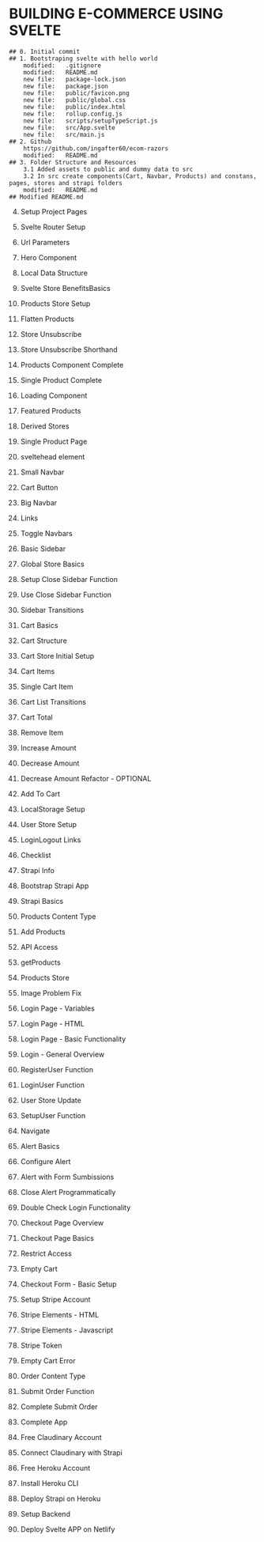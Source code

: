 # BUILDING E-COMMERCE USING SVELTE

    ## 0. Initial commit
    ## 1. Bootstraping svelte with hello world
        modified:   .gitignore
        modified:   README.md
        new file:   package-lock.json
        new file:   package.json
        new file:   public/favicon.png
        new file:   public/global.css
        new file:   public/index.html
        new file:   rollup.config.js
        new file:   scripts/setupTypeScript.js
        new file:   src/App.svelte
        new file:   src/main.js
    ## 2. Github
    	https://github.com/ingafter60/ecom-razors
        modified:   README.md
    ## 3. Folder Structure and Resources
        3.1 Added assets to public and dummy data to src
        3.2 In src create components(Cart, Navbar, Products) and constans, pages, stores and strapi folders
        modified:   README.md
    ## Modified README.md

4. Setup Project Pages

5. Svelte Router Setup
6. Url Parameters
7. Hero Component
8. Local Data Structure
9. Svelte Store BenefitsBasics
10. Products Store Setup
11. Flatten Products
12. Store Unsubscribe
13. Store Unsubscribe Shorthand
14. Products Component Complete
15. Single Product Complete
16. Loading Component
17. Featured Products
18. Derived Stores
19. Single Product Page
20. sveltehead element
21. Small Navbar
22. Cart Button
23. Big Navbar
24. Links
25. Toggle Navbars
26. Basic Sidebar
27. Global Store Basics
28. Setup Close Sidebar Function
29. Use Close Sidebar Function
30. Sidebar Transitions
31. Cart Basics
32. Cart Structure
33. Cart Store Initial Setup
34. Cart Items
35. Single Cart Item
36. Cart List Transitions
37. Cart Total
38. Remove Item
39. Increase Amount
40. Decrease Amount
41. Decrease Amount Refactor - OPTIONAL
42. Add To Cart
43. LocalStorage Setup
44. User Store Setup
45. LoginLogout Links
46. Checklist
47. Strapi Info
48. Bootstrap Strapi App
49. Strapi Basics
50. Products Content Type
51. Add Products
52. API Access
53. getProducts
54. Products Store
55. Image Problem Fix
56. Login Page - Variables
57. Login Page - HTML
58. Login Page - Basic Functionality
59. Login - General Overview
60. RegisterUser Function
61. LoginUser Function
62. User Store Update
63. SetupUser Function
64. Navigate
65. Alert Basics
66. Configure Alert
67. Alert with Form Sumbissions
68. Close Alert Programmatically
69. Double Check Login Functionality
70. Checkout Page Overview
71. Checkout Page Basics
72. Restrict Access
73. Empty Cart
74. Checkout Form - Basic Setup
75. Setup Stripe Account
76. Stripe Elements - HTML
77. Stripe Elements - Javascript
78. Stripe Token
79. Empty Cart Error
80. Order Content Type
81. Submit Order Function
82. Complete Submit Order
83. Complete App
84. Free Claudinary Account
85. Connect Claudinary with Strapi
86. Free Heroku Account
87. Install Heroku CLI
88. Deploy Strapi on Heroku
89. Setup Backend
90. Deploy Svelte APP on Netlify
